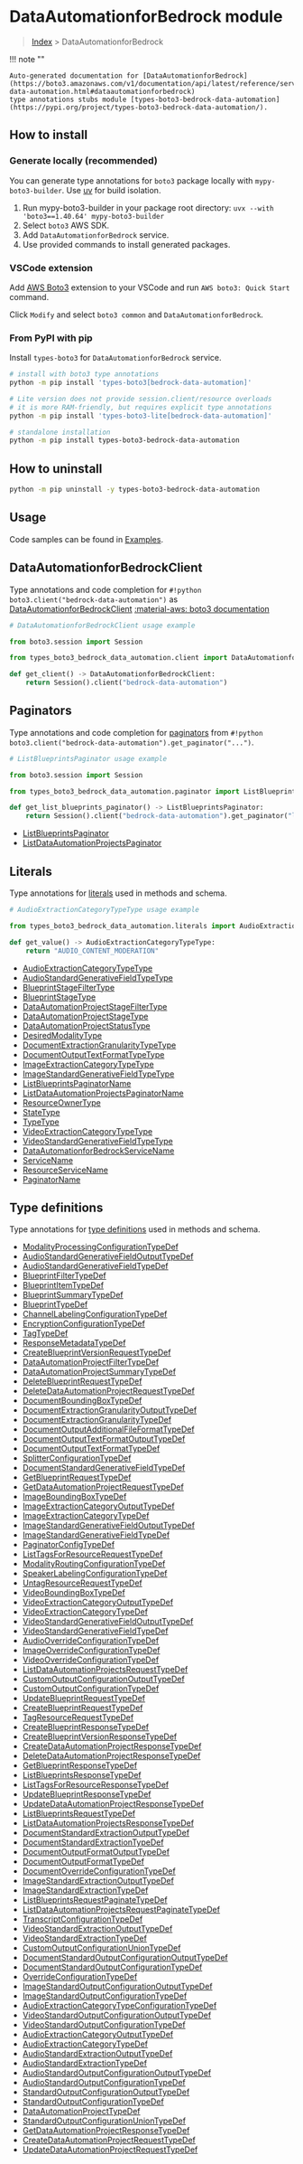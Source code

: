 #  DataAutomationforBedrock module

> [Index](../README.md) > DataAutomationforBedrock

!!! note ""

    Auto-generated documentation for [DataAutomationforBedrock](https://boto3.amazonaws.com/v1/documentation/api/latest/reference/services/bedrock-data-automation.html#dataautomationforbedrock)
    type annotations stubs module [types-boto3-bedrock-data-automation](https://pypi.org/project/types-boto3-bedrock-data-automation/).

## How to install

### Generate locally (recommended)

You can generate type annotations for `boto3` package locally with `mypy-boto3-builder`.
Use [uv](https://docs.astral.sh/uv/getting-started/installation/) for build isolation.

1. Run mypy-boto3-builder in your package root directory: `uvx --with 'boto3==1.40.64' mypy-boto3-builder`
1. Select `boto3` AWS SDK.
1. Add `DataAutomationforBedrock` service.
1. Use provided commands to install generated packages.


### VSCode extension

Add [AWS Boto3](https://marketplace.visualstudio.com/items?itemName=Boto3typed.boto3-ide)
extension to your VSCode and run `AWS boto3: Quick Start` command.

Click `Modify` and select `boto3 common` and `DataAutomationforBedrock`.


### From PyPI with pip

Install `types-boto3` for `DataAutomationforBedrock` service.

```bash
# install with boto3 type annotations
python -m pip install 'types-boto3[bedrock-data-automation]'

# Lite version does not provide session.client/resource overloads
# it is more RAM-friendly, but requires explicit type annotations
python -m pip install 'types-boto3-lite[bedrock-data-automation]'

# standalone installation
python -m pip install types-boto3-bedrock-data-automation
```



## How to uninstall

```bash
python -m pip uninstall -y types-boto3-bedrock-data-automation
```

## Usage

Code samples can be found in [Examples](./usage.md).

## DataAutomationforBedrockClient

Type annotations and code completion for  `#!python boto3.client("bedrock-data-automation")` as [DataAutomationforBedrockClient](./client.md)
[:material-aws: boto3 documentation](https://boto3.amazonaws.com/v1/documentation/api/latest/reference/services/bedrock-data-automation.html#DataAutomationforBedrock.Client)

```python
# DataAutomationforBedrockClient usage example

from boto3.session import Session

from types_boto3_bedrock_data_automation.client import DataAutomationforBedrockClient

def get_client() -> DataAutomationforBedrockClient:
    return Session().client("bedrock-data-automation")
```


## Paginators

Type annotations and code completion for [paginators](./paginators.md)
from `#!python boto3.client("bedrock-data-automation").get_paginator("...")`.

```python
# ListBlueprintsPaginator usage example

from boto3.session import Session

from types_boto3_bedrock_data_automation.paginator import ListBlueprintsPaginator

def get_list_blueprints_paginator() -> ListBlueprintsPaginator:
    return Session().client("bedrock-data-automation").get_paginator("list_blueprints"))
```

- [ListBlueprintsPaginator](./paginators.md#listblueprintspaginator)
- [ListDataAutomationProjectsPaginator](./paginators.md#listdataautomationprojectspaginator)









## Literals

Type annotations for [literals](./literals.md) used in methods and schema.

```python
# AudioExtractionCategoryTypeType usage example

from types_boto3_bedrock_data_automation.literals import AudioExtractionCategoryTypeType

def get_value() -> AudioExtractionCategoryTypeType:
    return "AUDIO_CONTENT_MODERATION"
```

- [AudioExtractionCategoryTypeType](./literals.md#audioextractioncategorytypetype)
- [AudioStandardGenerativeFieldTypeType](./literals.md#audiostandardgenerativefieldtypetype)
- [BlueprintStageFilterType](./literals.md#blueprintstagefiltertype)
- [BlueprintStageType](./literals.md#blueprintstagetype)
- [DataAutomationProjectStageFilterType](./literals.md#dataautomationprojectstagefiltertype)
- [DataAutomationProjectStageType](./literals.md#dataautomationprojectstagetype)
- [DataAutomationProjectStatusType](./literals.md#dataautomationprojectstatustype)
- [DesiredModalityType](./literals.md#desiredmodalitytype)
- [DocumentExtractionGranularityTypeType](./literals.md#documentextractiongranularitytypetype)
- [DocumentOutputTextFormatTypeType](./literals.md#documentoutputtextformattypetype)
- [ImageExtractionCategoryTypeType](./literals.md#imageextractioncategorytypetype)
- [ImageStandardGenerativeFieldTypeType](./literals.md#imagestandardgenerativefieldtypetype)
- [ListBlueprintsPaginatorName](./literals.md#listblueprintspaginatorname)
- [ListDataAutomationProjectsPaginatorName](./literals.md#listdataautomationprojectspaginatorname)
- [ResourceOwnerType](./literals.md#resourceownertype)
- [StateType](./literals.md#statetype)
- [TypeType](./literals.md#typetype)
- [VideoExtractionCategoryTypeType](./literals.md#videoextractioncategorytypetype)
- [VideoStandardGenerativeFieldTypeType](./literals.md#videostandardgenerativefieldtypetype)
- [DataAutomationforBedrockServiceName](./literals.md#dataautomationforbedrockservicename)
- [ServiceName](./literals.md#servicename)
- [ResourceServiceName](./literals.md#resourceservicename)
- [PaginatorName](./literals.md#paginatorname)




## Type definitions

Type annotations for [type definitions](./type_defs.md) used in methods and schema.

- [ModalityProcessingConfigurationTypeDef](./type_defs.md#modalityprocessingconfigurationtypedef)
- [AudioStandardGenerativeFieldOutputTypeDef](./type_defs.md#audiostandardgenerativefieldoutputtypedef)
- [AudioStandardGenerativeFieldTypeDef](./type_defs.md#audiostandardgenerativefieldtypedef)
- [BlueprintFilterTypeDef](./type_defs.md#blueprintfiltertypedef)
- [BlueprintItemTypeDef](./type_defs.md#blueprintitemtypedef)
- [BlueprintSummaryTypeDef](./type_defs.md#blueprintsummarytypedef)
- [BlueprintTypeDef](./type_defs.md#blueprinttypedef)
- [ChannelLabelingConfigurationTypeDef](./type_defs.md#channellabelingconfigurationtypedef)
- [EncryptionConfigurationTypeDef](./type_defs.md#encryptionconfigurationtypedef)
- [TagTypeDef](./type_defs.md#tagtypedef)
- [ResponseMetadataTypeDef](./type_defs.md#responsemetadatatypedef)
- [CreateBlueprintVersionRequestTypeDef](./type_defs.md#createblueprintversionrequesttypedef)
- [DataAutomationProjectFilterTypeDef](./type_defs.md#dataautomationprojectfiltertypedef)
- [DataAutomationProjectSummaryTypeDef](./type_defs.md#dataautomationprojectsummarytypedef)
- [DeleteBlueprintRequestTypeDef](./type_defs.md#deleteblueprintrequesttypedef)
- [DeleteDataAutomationProjectRequestTypeDef](./type_defs.md#deletedataautomationprojectrequesttypedef)
- [DocumentBoundingBoxTypeDef](./type_defs.md#documentboundingboxtypedef)
- [DocumentExtractionGranularityOutputTypeDef](./type_defs.md#documentextractiongranularityoutputtypedef)
- [DocumentExtractionGranularityTypeDef](./type_defs.md#documentextractiongranularitytypedef)
- [DocumentOutputAdditionalFileFormatTypeDef](./type_defs.md#documentoutputadditionalfileformattypedef)
- [DocumentOutputTextFormatOutputTypeDef](./type_defs.md#documentoutputtextformatoutputtypedef)
- [DocumentOutputTextFormatTypeDef](./type_defs.md#documentoutputtextformattypedef)
- [SplitterConfigurationTypeDef](./type_defs.md#splitterconfigurationtypedef)
- [DocumentStandardGenerativeFieldTypeDef](./type_defs.md#documentstandardgenerativefieldtypedef)
- [GetBlueprintRequestTypeDef](./type_defs.md#getblueprintrequesttypedef)
- [GetDataAutomationProjectRequestTypeDef](./type_defs.md#getdataautomationprojectrequesttypedef)
- [ImageBoundingBoxTypeDef](./type_defs.md#imageboundingboxtypedef)
- [ImageExtractionCategoryOutputTypeDef](./type_defs.md#imageextractioncategoryoutputtypedef)
- [ImageExtractionCategoryTypeDef](./type_defs.md#imageextractioncategorytypedef)
- [ImageStandardGenerativeFieldOutputTypeDef](./type_defs.md#imagestandardgenerativefieldoutputtypedef)
- [ImageStandardGenerativeFieldTypeDef](./type_defs.md#imagestandardgenerativefieldtypedef)
- [PaginatorConfigTypeDef](./type_defs.md#paginatorconfigtypedef)
- [ListTagsForResourceRequestTypeDef](./type_defs.md#listtagsforresourcerequesttypedef)
- [ModalityRoutingConfigurationTypeDef](./type_defs.md#modalityroutingconfigurationtypedef)
- [SpeakerLabelingConfigurationTypeDef](./type_defs.md#speakerlabelingconfigurationtypedef)
- [UntagResourceRequestTypeDef](./type_defs.md#untagresourcerequesttypedef)
- [VideoBoundingBoxTypeDef](./type_defs.md#videoboundingboxtypedef)
- [VideoExtractionCategoryOutputTypeDef](./type_defs.md#videoextractioncategoryoutputtypedef)
- [VideoExtractionCategoryTypeDef](./type_defs.md#videoextractioncategorytypedef)
- [VideoStandardGenerativeFieldOutputTypeDef](./type_defs.md#videostandardgenerativefieldoutputtypedef)
- [VideoStandardGenerativeFieldTypeDef](./type_defs.md#videostandardgenerativefieldtypedef)
- [AudioOverrideConfigurationTypeDef](./type_defs.md#audiooverrideconfigurationtypedef)
- [ImageOverrideConfigurationTypeDef](./type_defs.md#imageoverrideconfigurationtypedef)
- [VideoOverrideConfigurationTypeDef](./type_defs.md#videooverrideconfigurationtypedef)
- [ListDataAutomationProjectsRequestTypeDef](./type_defs.md#listdataautomationprojectsrequesttypedef)
- [CustomOutputConfigurationOutputTypeDef](./type_defs.md#customoutputconfigurationoutputtypedef)
- [CustomOutputConfigurationTypeDef](./type_defs.md#customoutputconfigurationtypedef)
- [UpdateBlueprintRequestTypeDef](./type_defs.md#updateblueprintrequesttypedef)
- [CreateBlueprintRequestTypeDef](./type_defs.md#createblueprintrequesttypedef)
- [TagResourceRequestTypeDef](./type_defs.md#tagresourcerequesttypedef)
- [CreateBlueprintResponseTypeDef](./type_defs.md#createblueprintresponsetypedef)
- [CreateBlueprintVersionResponseTypeDef](./type_defs.md#createblueprintversionresponsetypedef)
- [CreateDataAutomationProjectResponseTypeDef](./type_defs.md#createdataautomationprojectresponsetypedef)
- [DeleteDataAutomationProjectResponseTypeDef](./type_defs.md#deletedataautomationprojectresponsetypedef)
- [GetBlueprintResponseTypeDef](./type_defs.md#getblueprintresponsetypedef)
- [ListBlueprintsResponseTypeDef](./type_defs.md#listblueprintsresponsetypedef)
- [ListTagsForResourceResponseTypeDef](./type_defs.md#listtagsforresourceresponsetypedef)
- [UpdateBlueprintResponseTypeDef](./type_defs.md#updateblueprintresponsetypedef)
- [UpdateDataAutomationProjectResponseTypeDef](./type_defs.md#updatedataautomationprojectresponsetypedef)
- [ListBlueprintsRequestTypeDef](./type_defs.md#listblueprintsrequesttypedef)
- [ListDataAutomationProjectsResponseTypeDef](./type_defs.md#listdataautomationprojectsresponsetypedef)
- [DocumentStandardExtractionOutputTypeDef](./type_defs.md#documentstandardextractionoutputtypedef)
- [DocumentStandardExtractionTypeDef](./type_defs.md#documentstandardextractiontypedef)
- [DocumentOutputFormatOutputTypeDef](./type_defs.md#documentoutputformatoutputtypedef)
- [DocumentOutputFormatTypeDef](./type_defs.md#documentoutputformattypedef)
- [DocumentOverrideConfigurationTypeDef](./type_defs.md#documentoverrideconfigurationtypedef)
- [ImageStandardExtractionOutputTypeDef](./type_defs.md#imagestandardextractionoutputtypedef)
- [ImageStandardExtractionTypeDef](./type_defs.md#imagestandardextractiontypedef)
- [ListBlueprintsRequestPaginateTypeDef](./type_defs.md#listblueprintsrequestpaginatetypedef)
- [ListDataAutomationProjectsRequestPaginateTypeDef](./type_defs.md#listdataautomationprojectsrequestpaginatetypedef)
- [TranscriptConfigurationTypeDef](./type_defs.md#transcriptconfigurationtypedef)
- [VideoStandardExtractionOutputTypeDef](./type_defs.md#videostandardextractionoutputtypedef)
- [VideoStandardExtractionTypeDef](./type_defs.md#videostandardextractiontypedef)
- [CustomOutputConfigurationUnionTypeDef](./type_defs.md#customoutputconfigurationuniontypedef)
- [DocumentStandardOutputConfigurationOutputTypeDef](./type_defs.md#documentstandardoutputconfigurationoutputtypedef)
- [DocumentStandardOutputConfigurationTypeDef](./type_defs.md#documentstandardoutputconfigurationtypedef)
- [OverrideConfigurationTypeDef](./type_defs.md#overrideconfigurationtypedef)
- [ImageStandardOutputConfigurationOutputTypeDef](./type_defs.md#imagestandardoutputconfigurationoutputtypedef)
- [ImageStandardOutputConfigurationTypeDef](./type_defs.md#imagestandardoutputconfigurationtypedef)
- [AudioExtractionCategoryTypeConfigurationTypeDef](./type_defs.md#audioextractioncategorytypeconfigurationtypedef)
- [VideoStandardOutputConfigurationOutputTypeDef](./type_defs.md#videostandardoutputconfigurationoutputtypedef)
- [VideoStandardOutputConfigurationTypeDef](./type_defs.md#videostandardoutputconfigurationtypedef)
- [AudioExtractionCategoryOutputTypeDef](./type_defs.md#audioextractioncategoryoutputtypedef)
- [AudioExtractionCategoryTypeDef](./type_defs.md#audioextractioncategorytypedef)
- [AudioStandardExtractionOutputTypeDef](./type_defs.md#audiostandardextractionoutputtypedef)
- [AudioStandardExtractionTypeDef](./type_defs.md#audiostandardextractiontypedef)
- [AudioStandardOutputConfigurationOutputTypeDef](./type_defs.md#audiostandardoutputconfigurationoutputtypedef)
- [AudioStandardOutputConfigurationTypeDef](./type_defs.md#audiostandardoutputconfigurationtypedef)
- [StandardOutputConfigurationOutputTypeDef](./type_defs.md#standardoutputconfigurationoutputtypedef)
- [StandardOutputConfigurationTypeDef](./type_defs.md#standardoutputconfigurationtypedef)
- [DataAutomationProjectTypeDef](./type_defs.md#dataautomationprojecttypedef)
- [StandardOutputConfigurationUnionTypeDef](./type_defs.md#standardoutputconfigurationuniontypedef)
- [GetDataAutomationProjectResponseTypeDef](./type_defs.md#getdataautomationprojectresponsetypedef)
- [CreateDataAutomationProjectRequestTypeDef](./type_defs.md#createdataautomationprojectrequesttypedef)
- [UpdateDataAutomationProjectRequestTypeDef](./type_defs.md#updatedataautomationprojectrequesttypedef)


